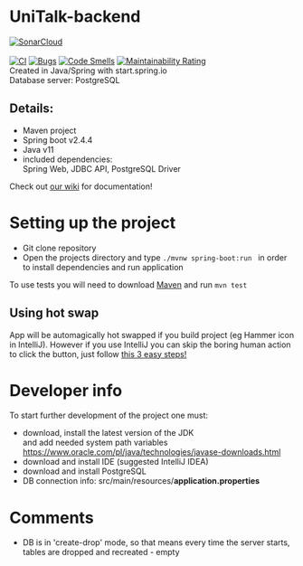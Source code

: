 # UniTalk-backend
[![SonarCloud](https://sonarcloud.io/images/project_badges/sonarcloud-orange.svg)](https://sonarcloud.io/dashboard?id=UniTalk-app_UniTalk-backend)
<br><br>
[![CI](https://github.com/UniTalk-app/UniTalk-backend/actions/workflows/main.yml/badge.svg)](https://github.com/UniTalk-app/UniTalk-backend/actions/workflows/main.yml)
[![Bugs](https://sonarcloud.io/api/project_badges/measure?project=UniTalk-app_UniTalk-backend&metric=bugs)](https://sonarcloud.io/dashboard?id=UniTalk-app_UniTalk-backend)
[![Code Smells](https://sonarcloud.io/api/project_badges/measure?project=UniTalk-app_UniTalk-backend&metric=code_smells)](https://sonarcloud.io/dashboard?id=UniTalk-app_UniTalk-backend)
[![Maintainability Rating](https://sonarcloud.io/api/project_badges/measure?project=UniTalk-app_UniTalk-backend&metric=sqale_rating)](https://sonarcloud.io/dashboard?id=UniTalk-app_UniTalk-backend)
<br>
Created in Java/Spring with start.spring.io <br>
Database server: PostgreSQL

## Details:
- Maven project
- Spring boot v2.4.4
- Java v11
- included dependencies: <br>
  Spring Web, JDBC API, PostgreSQL Driver
  
Check out [our wiki](https://github.com/UniTalk-app/UniTalk-backend/wiki) for documentation!
  
# Setting up the project
- Git clone repository
- Open the projects directory and type `./mvnw spring-boot:run ` in order to install dependencies and run application

To use tests you will need to download [Maven](https://maven.apache.org/download.cgi) and run `mvn test`

## Using hot swap
App will be automagically hot swapped if you build project (eg Hammer icon in IntelliJ). However if you use IntelliJ you can skip the boring human action to click the button, just follow [this 3 easy steps!](https://dzone.com/articles/spring-boot-application-live-reload-hot-swap-with)

# Developer info
To start further development of the project one must:

- download, install the latest version of the JDK <br>
  and add needed system path variables<br>
  https://www.oracle.com/pl/java/technologies/javase-downloads.html
- download and install IDE (suggested IntelliJ IDEA)
- download and install PostgreSQL
- DB connection info: src/main/resources/<b>application.properties</b>

# Comments
- DB is in 'create-drop' mode, so that means every time the server
starts, tables are dropped and recreated - empty
